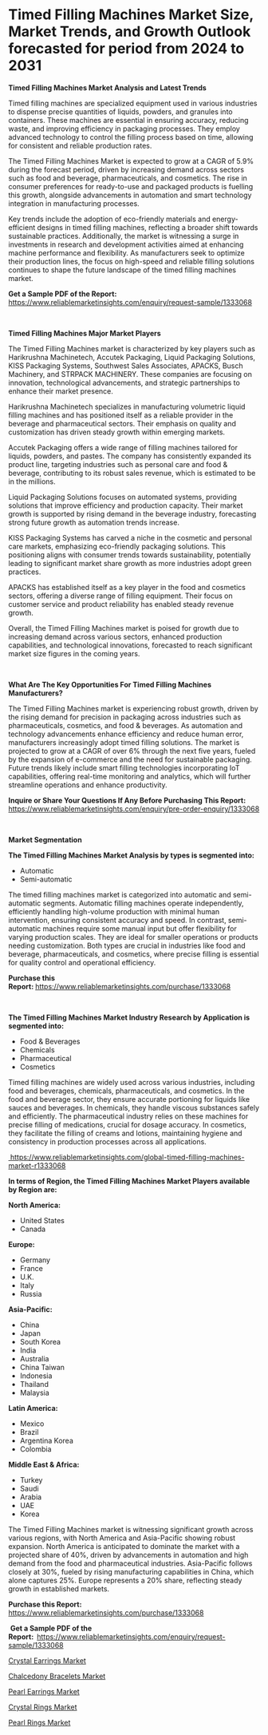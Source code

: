 <p><h1>Timed Filling Machines Market Size, Market Trends, and Growth Outlook forecasted for period from 2024 to 2031</h1></p><p><strong>Timed Filling Machines Market Analysis and Latest Trends</strong></p>
<p><p>Timed filling machines are specialized equipment used in various industries to dispense precise quantities of liquids, powders, and granules into containers. These machines are essential in ensuring accuracy, reducing waste, and improving efficiency in packaging processes. They employ advanced technology to control the filling process based on time, allowing for consistent and reliable production rates.</p><p>The Timed Filling Machines Market is expected to grow at a CAGR of 5.9% during the forecast period, driven by increasing demand across sectors such as food and beverage, pharmaceuticals, and cosmetics. The rise in consumer preferences for ready-to-use and packaged products is fuelling this growth, alongside advancements in automation and smart technology integration in manufacturing processes. </p><p>Key trends include the adoption of eco-friendly materials and energy-efficient designs in timed filling machines, reflecting a broader shift towards sustainable practices. Additionally, the market is witnessing a surge in investments in research and development activities aimed at enhancing machine performance and flexibility. As manufacturers seek to optimize their production lines, the focus on high-speed and reliable filling solutions continues to shape the future landscape of the timed filling machines market.</p></p>
<p><strong>Get a Sample PDF of the Report:&nbsp;</strong> <a href="https://www.reliablemarketinsights.com/enquiry/request-sample/1333068?utm_campaign=1340&utm_medium=2&utm_source=Github&utm_content=ia&utm_term=03102024&utm_id=timed-filling-machines">https://www.reliablemarketinsights.com/enquiry/request-sample/1333068</a></p>
<p>&nbsp;</p>
<p><strong>Timed Filling Machines Major Market Players</strong></p>
<p><p>The Timed Filling Machines market is characterized by key players such as Harikrushna Machinetech, Accutek Packaging, Liquid Packaging Solutions, KISS Packaging Systems, Southwest Sales Associates, APACKS, Busch Machinery, and STRPACK MACHINERY. These companies are focusing on innovation, technological advancements, and strategic partnerships to enhance their market presence.</p><p>Harikrushna Machinetech specializes in manufacturing volumetric liquid filling machines and has positioned itself as a reliable provider in the beverage and pharmaceutical sectors. Their emphasis on quality and customization has driven steady growth within emerging markets.</p><p>Accutek Packaging offers a wide range of filling machines tailored for liquids, powders, and pastes. The company has consistently expanded its product line, targeting industries such as personal care and food & beverage, contributing to its robust sales revenue, which is estimated to be in the millions.</p><p>Liquid Packaging Solutions focuses on automated systems, providing solutions that improve efficiency and production capacity. Their market growth is supported by rising demand in the beverage industry, forecasting strong future growth as automation trends increase.</p><p>KISS Packaging Systems has carved a niche in the cosmetic and personal care markets, emphasizing eco-friendly packaging solutions. This positioning aligns with consumer trends towards sustainability, potentially leading to significant market share growth as more industries adopt green practices.</p><p>APACKS has established itself as a key player in the food and cosmetics sectors, offering a diverse range of filling equipment. Their focus on customer service and product reliability has enabled steady revenue growth.</p><p>Overall, the Timed Filling Machines market is poised for growth due to increasing demand across various sectors, enhanced production capabilities, and technological innovations, forecasted to reach significant market size figures in the coming years.</p></p>
<p>&nbsp;</p>
<p><strong>What Are The Key Opportunities For Timed Filling Machines Manufacturers?</strong></p>
<p><p>The Timed Filling Machines market is experiencing robust growth, driven by the rising demand for precision in packaging across industries such as pharmaceuticals, cosmetics, and food & beverages. As automation and technology advancements enhance efficiency and reduce human error, manufacturers increasingly adopt timed filling solutions. The market is projected to grow at a CAGR of over 6% through the next five years, fueled by the expansion of e-commerce and the need for sustainable packaging. Future trends likely include smart filling technologies incorporating IoT capabilities, offering real-time monitoring and analytics, which will further streamline operations and enhance productivity.</p></p>
<p><strong>Inquire or Share Your Questions If Any Before Purchasing This Report:</strong> <a href="https://www.reliablemarketinsights.com/enquiry/pre-order-enquiry/1333068?utm_campaign=1340&utm_medium=2&utm_source=Github&utm_content=ia&utm_term=03102024&utm_id=timed-filling-machines">https://www.reliablemarketinsights.com/enquiry/pre-order-enquiry/1333068</a></p>
<p>&nbsp;</p>
<p><strong>Market Segmentation</strong></p>
<p><strong>The Timed Filling Machines Market Analysis by types is segmented into:</strong></p>
<p><ul><li>Automatic</li><li>Semi-automatic</li></ul></p>
<p><p>The timed filling machines market is categorized into automatic and semi-automatic segments. Automatic filling machines operate independently, efficiently handling high-volume production with minimal human intervention, ensuring consistent accuracy and speed. In contrast, semi-automatic machines require some manual input but offer flexibility for varying production scales. They are ideal for smaller operations or products needing customization. Both types are crucial in industries like food and beverage, pharmaceuticals, and cosmetics, where precise filling is essential for quality control and operational efficiency.</p></p>
<p><strong>Purchase this Report:&nbsp;</strong><a href="https://www.reliablemarketinsights.com/purchase/1333068?utm_campaign=1340&utm_medium=2&utm_source=Github&utm_content=ia&utm_term=03102024&utm_id=timed-filling-machines">https://www.reliablemarketinsights.com/purchase/1333068</a></p>
<p>&nbsp;</p>
<p><strong>The Timed Filling Machines Market Industry Research by Application is segmented into:</strong></p>
<p><ul><li>Food & Beverages</li><li>Chemicals</li><li>Pharmaceutical</li><li>Cosmetics</li></ul></p>
<p><p>Timed filling machines are widely used across various industries, including food and beverages, chemicals, pharmaceuticals, and cosmetics. In the food and beverage sector, they ensure accurate portioning for liquids like sauces and beverages. In chemicals, they handle viscous substances safely and efficiently. The pharmaceutical industry relies on these machines for precise filling of medications, crucial for dosage accuracy. In cosmetics, they facilitate the filling of creams and lotions, maintaining hygiene and consistency in production processes across all applications.</p></p>
<p><a href="https://www.reliablemarketinsights.com/global-timed-filling-machines-market-r1333068?utm_campaign=1340&utm_medium=2&utm_source=Github&utm_content=ia&utm_term=03102024&utm_id=timed-filling-machines">&nbsp;https://www.reliablemarketinsights.com/global-timed-filling-machines-market-r1333068</a></p>
<p><strong>In terms of Region, the Timed Filling Machines Market Players available by Region are:</strong></p>
<p>
    <p> <strong> North America: </strong>
        <ul>
            <li>United States</li>
            <li>Canada</li>
        </ul>
        </p> 
    <p> <strong> Europe: </strong>
        <ul>
            <li>Germany</li>
            <li>France</li>
            <li>U.K.</li>
            <li>Italy</li>
            <li>Russia</li>
        </ul>
        </p> 
    <p> <strong> Asia-Pacific: </strong>
        <ul>
            <li>China</li>
            <li>Japan</li>
            <li>South Korea</li>
            <li>India</li>
            <li>Australia</li>
            <li>China Taiwan</li>
            <li>Indonesia</li>
            <li>Thailand</li>
            <li>Malaysia</li>
        </ul>
        </p> 
    <p> <strong> Latin America: </strong>
        <ul>
            <li>Mexico</li>
            <li>Brazil</li>
            <li>Argentina Korea</li>
            <li>Colombia</li>
        </ul>
        </p> 
    <p> <strong> Middle East & Africa: </strong>
        <ul>
            <li>Turkey</li>
            <li>Saudi</li>
            <li>Arabia</li>
            <li>UAE</li>
            <li>Korea</li>
        </ul>
    </p>
    </p>
<p><p>The Timed Filling Machines market is witnessing significant growth across various regions, with North America and Asia-Pacific showing robust expansion. North America is anticipated to dominate the market with a projected share of 40%, driven by advancements in automation and high demand from the food and pharmaceutical industries. Asia-Pacific follows closely at 30%, fueled by rising manufacturing capabilities in China, which alone captures 25%. Europe represents a 20% share, reflecting steady growth in established markets.</p></p>
<p><strong>Purchase this Report: </strong><a href="https://www.reliablemarketinsights.com/purchase/1333068?utm_campaign=1340&utm_medium=2&utm_source=Github&utm_content=ia&utm_term=03102024&utm_id=timed-filling-machines">https://www.reliablemarketinsights.com/purchase/1333068</a></p>
<p>&nbsp;<strong>Get a Sample PDF of the Report:&nbsp;&nbsp;</strong><a href="https://www.reliablemarketinsights.com/enquiry/request-sample/1333068?utm_campaign=1340&utm_medium=2&utm_source=Github&utm_content=ia&utm_term=03102024&utm_id=timed-filling-machines">https://www.reliablemarketinsights.com/enquiry/request-sample/1333068</a></p>
<p><strong></strong></p>
<p><p><a href="https://www.linkedin.com/pulse/crystal-earrings-market-trends-regional-insights-forecasted-ae0cc?trackingId=f%2FRrRszJQLGy2Z%2BS1GW%2BDA%3D%3D&utm_campaign=1340&utm_medium=2&utm_source=Github&utm_content=ia&utm_term=03102024&utm_id=timed-filling-machines">Crystal Earrings Market</a></p><p><a href="https://www.linkedin.com/pulse/global-chalcedony-bracelets-industry-research-report-competitive-l0zre?utm_campaign=1340&utm_medium=2&utm_source=Github&utm_content=ia&utm_term=03102024&utm_id=timed-filling-machines">Chalcedony Bracelets Market</a></p><p><a href="https://www.linkedin.com/pulse/strategic-roadmap-global-pearl-earrings-market-insights-gxtwe?utm_campaign=1340&utm_medium=2&utm_source=Github&utm_content=ia&utm_term=03102024&utm_id=timed-filling-machines">Pearl Earrings Market</a></p><p><a href="https://www.linkedin.com/pulse/in-depth-analysis-global-crystal-rings-market-scope-its-xwkue?trackingId=kz4rZl%2F5SiOvg5bNW8tHAg%3D%3D&utm_campaign=1340&utm_medium=2&utm_source=Github&utm_content=ia&utm_term=03102024&utm_id=timed-filling-machines">Crystal Rings Market</a></p><p><a href="https://www.linkedin.com/pulse/pearl-rings-market-forecasts-trends-impact-analysis-2024-akk5e?utm_campaign=1340&utm_medium=2&utm_source=Github&utm_content=ia&utm_term=03102024&utm_id=timed-filling-machines">Pearl Rings Market</a></p></p>